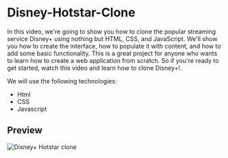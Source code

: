 # Disney-Hotstar-Clone
In this video, we're going to show you how to clone the popular streaming service Disney+ using nothing but HTML, CSS, and JavaScript. We'll show you how to create the interface, how to populate it with content, and how to add some basic functionality. This is a great project for anyone who wants to learn how to create a web application from scratch. So if you're ready to get started, watch this video and learn how to clone Disney+!.

We will use the following technologies:

- Html
- CSS
- Javascript

## Preview
![Disney+ Hotstar clone](https://user-images.githubusercontent.com/59678435/196937651-e83fff0a-cbad-4c6e-b930-50c6bb10d7a8.png)
